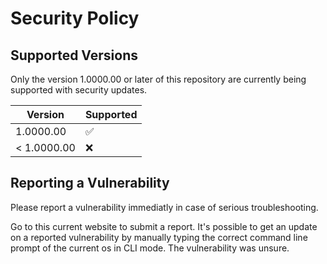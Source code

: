 # Security Policy

## Supported Versions

Only the version 1.0000.00 or later of this repository are
currently being supported with security updates.

| Version     | Supported          |
| -------     | ------------------ |
| 1.0000.00   | :white_check_mark: |
| < 1.0000.00 | :x:                |

## Reporting a Vulnerability
Please report a vulnerability immediatly in case of serious troubleshooting.

Go to this current website to submit a report.
It's possible to get an update on a reported vulnerability by manually typing the correct
command line prompt of the current os in CLI mode.
The vulnerability was unsure.
